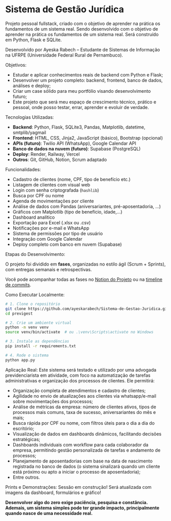 # Sistema de Gestão Jurídica
 Projeto pessoal fullstack, criado com o objetivo de aprender na prática os fundamentos de um sistema real. Sendo desenvolvido com o objetivo de aprender na prática os fundamentos de um sistema real. Será construído em Python, Flask e SQLite.

Desenvolvido por Ayeska Rabech – Estudante de Sistemas de Informação na UFRPE (Universidade Federal Rural de Pernambuco).

Objetivos:

- Estudar e aplicar conhecimentos reais de backend com Python e Flask;
- Desenvolver um projeto completo: backend, frontend, banco de dados, análises e deploy;
- Criar um case sólido para meu portfólio visando desenvolvimento futuro;
- Este projeto que será meu espaço de crescimento técnico, prático e pessoal, onde posso testar, errar, aprender e evoluir de verdade.

Tecnologias Utilizadas:

- **Backend**: Python, Flask, SQLite3, Pandas, Matplotlib, datetime, smtplib/yagmail  
- **Frontend**: HTML, CSS, Jinja2, JavaScript (básico), Bootstrap (opcional)  
- **APIs (futuro)**: Twilio API (WhatsApp), Google Calendar API  
- **Banco de dados na nuvem (futuro)**: Supabase (PostgreSQL)  
- **Deploy**: Render, Railway, Vercel  
- **Outros**: Git, GitHub, Notion, Scrum adaptado

Funcionalidades:

- Cadastro de clientes (nome, CPF, tipo de benefício etc.)
- Listagem de clientes com visual web
- Login com senha criptografada (`hashlib`)
- Busca por CPF ou nome
- Agenda de movimentações por cliente
- Análise de dados com Pandas (aniversariantes, pré-aposentadoria, ...)
- Gráficos com Matplotlib (tipo de benefício, idade,...)
- Dashboard analítico
- Exportação para Excel (.xlsx ou .csv)
- Notificações por e-mail e WhatsApp
- Sistema de permissões por tipo de usuário
- Integração com Google Calendar
- Deploy completo com banco em nuvem (Supabase)

Etapas do Desenvolvimento:

O projeto foi dividido em **fases**, organizadas no estilo ágil (Scrum + Sprints), com entregas semanais e retrospectivas.

Você pode acompanhar todas as fases no [Notion do Projeto](https://www.notion.so/PreviGest-SISTEMA-DE-GEST-O-PREVIDENCI-RIA-23b562eeda348006814fd3b475b96e09) ou na [timeline de commits](#).

Como Executar Localmente:

```bash
# 1. Clone o repositório
git clone https://github.com/ayeskarabech/Sistema-de-Gestao-Juridica.git
cd previgest

# 2. Crie um ambiente virtual
python -m venv venv
source venv/bin/activate  # ou .\venv\Scripts\activate no Windows

# 3. Instale as dependências
pip install -r requirements.txt

# 4. Rode o sistema
python app.py
```

Aplicação Real:
Este sistema será testado e utilizado por uma advogada previdenciarista em atividade, com foco na automatização de tarefas administrativas e organização dos processos de clientes.
Ele permitirá:
- Organização completa de atendimentos e cadastro de clientes;
- Agilidade no envio de atualizações aos clientes  via whatsapp/e-mail sobre movimentações dos processos;
- Análise de métricas da empresa: número de clientes ativos, tipos de processos mais comuns, taxa de sucesso, aniversariantes do mês e mais;
- Busca rápida por CPF ou nome, com filtros úteis para o dia a dia do escritório;
- Visualização de dados em dashboards dinâmicos, facilitando decisões estratégicas;
- Dashboards individuais com workflow para cada colaborador da empresa, permitindo gestão personalizada de tarefas e andamento de processos;
- Planejamento de aposentadorias com base na data de nascimento registrada no banco de dados (o sistema sinalizará quando um cliente está próximo ou apto a iniciar o processo de aposentadoria);
- Entre outros.


Prints e Demonstrações:
Sessão em construção! Será atualizada com imagens da dashboard, formulários e gráfico!

**Desenvolver algo do zero exige paciência, pesquisa e constância. Ademais, um sistema simples pode ter grande impacto, principalmente quando nasce de uma necessidade real.**